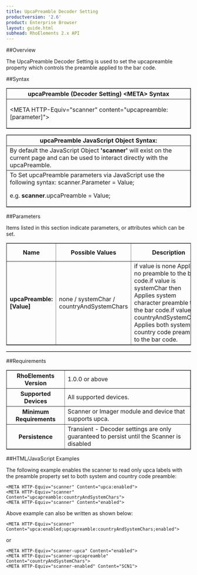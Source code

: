 ```yaml
---
title: UpcaPreamble Decoder Setting
productversion: '2.6'
product: Enterprise Browser
layout: guide.html
subhead: RhoElements 2.x API
---
```


##Overview

The UpcaPreamble Decoder Setting is used to set the upcapreamble property which controls the preamble applied to the bar code.

##Syntax

<table class="facelift" style="width:100%" border="1" padding="5px"> <tr><th class="tableHeading">upcaPreamble (Decoder Setting) &lt;META&gt; Syntax
</th></tr><tr><td class="clsSyntaxCells clsOddRow"><p>&lt;META HTTP-Equiv="scanner" content="upcapreamble:[parameter]"&gt;</p></td></tr></table>
<table class="facelift" style="width:100%" border="1" padding="5px"> <tr><th class="tableHeading">upcaPreamble JavaScript Object Syntax:</th></tr><tr><td class="clsSyntaxCells clsOddRow">
By default the JavaScript Object <b>'scanner'</b> will exist on the current page and can be used to interact directly with the upcaPreamble.
</td></tr><tr><td class="clsSyntaxCells clsEvenRow">
To Set upcaPreamble parameters via JavaScript use the following syntax: scanner.Parameter = Value;
<P />e.g. <b>scanner</b>.upcaPreamble = Value;
</td></tr></table>

##Parameters


Items listed in this section indicate parameters, or attributes which can be set.
<table class="facelift" style="width:100%" border="1" padding="5px"> <col width="20%" /><col width="20%" /><col width="38%" /><col width="22%" /><tr><th class="tableHeading">Name</th><th class="tableHeading">Possible Values</th><th class="tableHeading">Description</th><th class="tableHeading">Default Value</th></tr><tr><td class="clsSyntaxCells clsOddRow"><b>upcaPreamble:[Value]
</b></td><td class="clsSyntaxCells clsOddRow">none / systemChar / countryAndSystemChars</td><td class="clsSyntaxCells clsOddRow">if value is none Applies no preamble to the bar code.if value is systemChar then Applies system character preamble to the bar code.if value is countryAndSystemChars Applies both system and country code preamble to the bar code.</td><td class="clsSyntaxCells clsOddRow">Device specific</td></tr></table>
<table class="facelift" style="width:100%" border="1" padding="5px"> <col width="78%" /><col width="8%" /><col width="1%" /><col width="5%" /><col width="1%" /><col width="5%" /><col width="2%" /></table>





##Requirements

<table class="facelift" style="width:100%" border="1" padding="5px"> <tr><th class="tableHeading">RhoElements Version</th><td class="clsSyntaxCell clsEvenRow">1.0.0 or above
</td></tr><tr><th class="tableHeading">Supported Devices</th><td class="clsSyntaxCell clsOddRow">All supported devices.</td></tr><tr><th class="tableHeading">Minimum Requirements</th><td class="clsSyntaxCell clsOddRow">Scanner or Imager module and device that supports upca.</td></tr><tr><th class="tableHeading">Persistence</th><td class="clsSyntaxCell clsEvenRow">Transient - Decoder settings are only guaranteed to persist until the Scanner is disabled</td></tr></table>


##HTML/JavaScript Examples

The following example enables the scanner to read only upca labels with the preamble property set to both system and country code preamble:

	<META HTTP-Equiv="scanner" Content="upca:enabled">
	<META HTTP-Equiv="scanner" Content="upcapreamble:countryAndSystemChars">
	<META HTTP-Equiv="scanner" Content="enabled">
	
Above example can also be written as shown below:

	<META HTTP-Equiv="scanner" Content="upca:enabled;upcapreamble:countryAndSystemChars;enabled">
	
or

	<META HTTP-Equiv="scanner-upca" Content="enabled">
	<META HTTP-Equiv="scanner-upcapreamble" Content="countryAndSystemChars">
	<META HTTP-Equiv="scanner-enabled" Content="SCN1">
	





